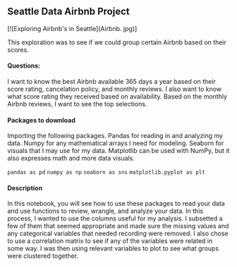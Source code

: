 ## Seattle Data Airbnb Project

[![Exploring Airbnb's in Seattle](Airbnb. jpg)]

This exploration was to see if we could group certain Airbnb based on their scores.


#### Questions: 

I want to know the best Airbnb available 365 days a year based on their score rating, cancelation policy, and monthly reviews.
I also want to know what score rating they received based on availability.
Based on the monthly Airbnb reviews, I want to see the top selections.


#### Packages to download

Importing the following packages. Pandas for reading in and analyzing my data. Numpy for any mathematical arrays I need 
for modeling. Seaborn for visuals that I may use for my data. Matplotlib can be used with NumPy, but it also expresses math and more data 
visuals.

`pandas as pd`
`numpy as np`
`seaborn as sns`
`matplotlib.pyplot as plt`


#### Description

In this notebook, you will see how to use these packages to read your data and use functions to review, wrangle, and analyze your data. In this process, I wanted to use the columns useful for my analysis. I subsetted a few of them that seemed appropriate and made sure the missing values and any categorical variables that needed recording were removed. I also chose to use a correlation matrix to see if any of the variables were related in some way. I was then using relevant variables to plot to see what groups were clustered together.